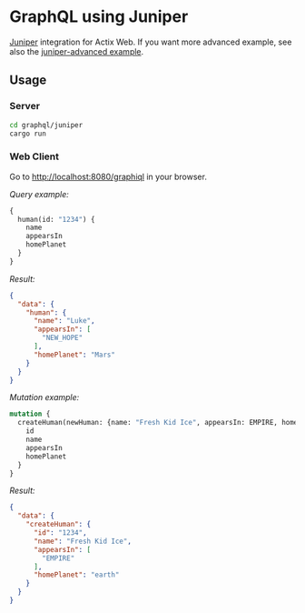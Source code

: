 # GraphQL using Juniper

[Juniper](https://github.com/graphql-rust/juniper) integration for Actix Web.
If you want more advanced example, see also the [juniper-advanced example].

[juniper-advanced example]: https://github.com/actix/examples/tree/master/graphql/juniper-advanced

## Usage

### Server

```sh
cd graphql/juniper
cargo run
```

### Web Client

Go to <http://localhost:8080/graphiql> in your browser.

_Query example:_

```graphql
{
  human(id: "1234") {
    name
    appearsIn
    homePlanet
  }
}
```

_Result:_

```json
{
  "data": {
    "human": {
      "name": "Luke",
      "appearsIn": [
        "NEW_HOPE"
      ],
      "homePlanet": "Mars"
    }
  }
}
```

_Mutation example:_

```graphql
mutation {
  createHuman(newHuman: {name: "Fresh Kid Ice", appearsIn: EMPIRE, homePlanet: "earth"}) {
    id
    name
    appearsIn
    homePlanet
  }
}
```

_Result:_

```json
{
  "data": {
    "createHuman": {
      "id": "1234",
      "name": "Fresh Kid Ice",
      "appearsIn": [
        "EMPIRE"
      ],
      "homePlanet": "earth"
    }
  }
}
```
